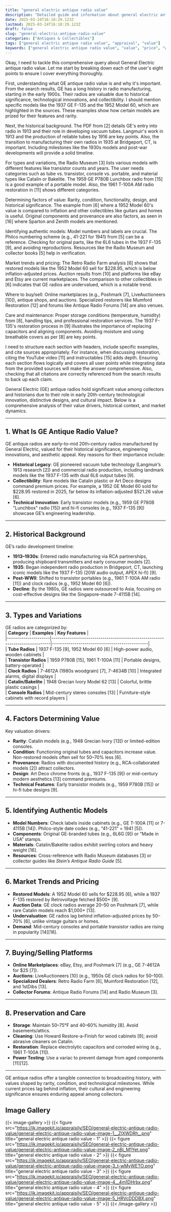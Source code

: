 ```yaml
---
title: "general electric antique radio value"
description: "Detailed guide and information about general electric antique radio value"
date: 2025-03-24T16:18:29.123Z
lastmod: 2025-03-24T16:18:29.123Z
draft: false
slug: "general-electric-antique-radio-value"
categories: ["Antiques & Collectibles"]
tags: ["general electric antique radio value", "appraisal", "value"]
keywords: ["general electric antique radio value", "value", "price", "worth", "appraisal"]
---
```


<think>
Okay, I need to tackle this comprehensive query about General Electric antique radio value. Let me start by breaking down each of the user's eight points to ensure I cover everything thoroughly.

First, understanding what GE antique radio value is and why it's important. From the search results, GE has a long history in radio manufacturing, starting in the early 1900s. Their radios are valuable due to historical significance, technological innovations, and collectibility. I should mention specific models like the 1937 GE F-135 and the 1952 Model 60, which are highlighted in the sources. These examples show how certain models are prized for their features and rarity.

Next, the historical background. The PDF from [2] details GE's entry into radio in 1913 and their role in developing vacuum tubes. Langmuir's work in 1913 and the production of reliable tubes by 1916 are key points. Also, the transition to manufacturing their own radios in 1935 at Bridgeport, CT, is important. Including milestones like the 1930s models and post-war developments will provide a solid timeline.

For types and variations, the Radio Museum [3] lists various models with different features like transistor counts and years. The user needs categories such as tube vs. transistor, console vs. portable, and material types like Catalin or Bakelite. The 1959 GE P780B Lunchbox radio from [15] is a good example of a portable model. Also, the 1961 T-100A AM radio restoration in [11] shows different categories.

Determining factors of value: Rarity, condition, functionality, design, and historical significance. The example from [6] where a 1952 Model 60's value is compared to inflation and other collectibles like guitars and homes is useful. Original components and provenance are also factors, as seen in [16] where Sparton and Zenith models are mentioned.

Identifying authentic models: Model numbers and labels are crucial. The Philco numbering scheme (e.g., 41-221 for 1941) from [5] can be a reference. Checking for original parts, like the 6L6 tubes in the 1937 F-135 [9], and avoiding reproductions. Resources like the Radio Museum and collector books [5] help in verification.

Market trends and pricing: The Retro Radio Farm analysis [6] shows that restored models like the 1952 Model 60 sell for $228.95, which is below inflation-adjusted prices. Auction results from [10] and platforms like eBay and Etsy are current marketplaces. The comparison to other collectibles in [6] indicates that GE radios are undervalued, which is a notable trend.

Where to buy/sell: Online marketplaces (e.g., Poshmark [7], LiveAuctioneers [10]), antique shops, and auctions. Specialized restorers like Mumford Restoration [12] and forums like Antique Radio Forums [14] are also venues.

Care and maintenance: Proper storage conditions (temperature, humidity) from [8], handling tips, and professional restoration services. The 1937 F-135's restoration process in [9] illustrates the importance of replacing capacitors and aligning components. Avoiding moisture and using breathable covers as per [8] are key points.

I need to structure each section with headers, include specific examples, and cite sources appropriately. For instance, when discussing restoration, citing the YouTube video [11] and instructables [15] adds depth. Ensuring each section flows logically and covers all user points while integrating data from the provided sources will make the answer comprehensive. Also, checking that all citations are correctly referenced from the search results to back up each claim.
</think>

General Electric (GE) antique radios hold significant value among collectors and historians due to their role in early 20th-century technological innovation, distinctive designs, and cultural impact. Below is a comprehensive analysis of their value drivers, historical context, and market dynamics.

---

## 1. **What Is GE Antique Radio Value?**  
GE antique radios are early-to-mid 20th-century radios manufactured by General Electric, valued for their historical significance, engineering innovations, and aesthetic appeal. Key reasons for their importance include:  
- **Historical Legacy**: GE pioneered vacuum tube technology (Langmuir’s 1913 research [2]) and commercial radio production, including landmark models like the 1937 F-135 with dual 6L6 output tubes [9].  
- **Collectibility**: Rare models like Catalin plastic or Art Deco designs command premium prices. For example, a 1952 GE Model 60 sold for $228.95 restored in 2025, far below its inflation-adjusted $521.26 value [6].  
- **Technical Innovation**: Early transistor models (e.g., 1959 GE P780B "Lunchbox" radio [15]) and hi-fi consoles (e.g., 1937 F-135 [9]) showcase GE’s engineering leadership.

---

## 2. **Historical Background**  
GE’s radio development timeline:  
- **1913–1930s**: Entered radio manufacturing via RCA partnerships, producing shipboard transmitters and early consumer models [2].  
- **1935**: Began independent radio production in Bridgeport, CT, launching iconic models like the 1937 F-135 (20W audio output, APEX hi-fi) [9].  
- **Post-WWII**: Shifted to transistor portables (e.g., 1961 T-100A AM radio [11]) and clock radios (e.g., 1952 Model 60 [6]).  
- **Decline**: By the 1980s, GE radios were outsourced to Asia, focusing on cost-effective designs like the Singapore-made 7-4115B [14].

---

## 3. **Types and Variations**  
GE radios are categorized by:  
| **Category**       | **Examples**                                                                 | **Key Features**                              |  
|---------------------|-----------------------------------------------------------------------------|-----------------------------------------------|  
| **Tube Radios**     | 1937 F-135 [9], 1952 Model 60 [6]                                          | High-power audio, wooden cabinets            |  
| **Transistor Radios** | 1959 P780B [15], 1961 T-100A [11]                                         | Portable designs, battery-operated           |  
| **Clock Radios**    | 7-4612A (1980s woodgrain) [7], 7-4634B [10]                               | Integrated alarms, digital displays          |  
| **Catalin/Bakelite** | 1948 Grecian Ivory Model 62 [13]                                           | Colorful, brittle plastic casings            |  
| **Console Radios**  | Mid-century stereo consoles [13]                                           | Furniture-style cabinets with record players |  

---

## 4. **Factors Determining Value**  
Key valuation drivers:  
- **Rarity**: Catalin models (e.g., 1948 Grecian Ivory [13]) or limited-edition consoles.  
- **Condition**: Functioning original tubes and capacitors increase value. Non-restored models often sell for 50–70% less [6].  
- **Provenance**: Radios with documented history (e.g., RCA-collaborated models [2]) attract collectors.  
- **Design**: Art Deco chrome fronts (e.g., 1937 F-135 [9]) or mid-century modern aesthetics [13] command premiums.  
- **Technical Features**: Early transistor models (e.g., 1959 P780B [15]) or hi-fi tube designs [9].  

---

## 5. **Identifying Authentic Models**  
- **Model Numbers**: Check labels inside cabinets (e.g., GE T-100A [11] or 7-4115B [14]). Philco-style date codes (e.g., “41-221” = 1941 [5]).  
- **Components**: Original GE-branded tubes (e.g., 6L6G [9]) or “Made in USA” stamps.  
- **Materials**: Catalin/Bakelite radios exhibit swirling colors and heavy weight [16].  
- **Resources**: Cross-reference with Radio Museum databases [3] or collector guides like *Stein’s Antique Radio Guide* [5].  

---

## 6. **Market Trends and Pricing**  
- **Restored Models**: A 1952 Model 60 sells for $228.95 [6], while a 1937 F-135 restored by Retrovoltage fetched $500+ [9].  
- **Auction Data**: GE clock radios average $20–$50 on Poshmark [7], while rare Catalin models reach $1,000+ [13].  
- **Undervaluation**: GE radios lag behind inflation-adjusted prices by 50–70% [6], unlike vintage guitars or homes.  
- **Demand**: Mid-century consoles and portable transistor radios are rising in popularity [14][16].  

---

## 7. **Buying/Selling Platforms**  
- **Online Marketplaces**: eBay, Etsy, and Poshmark [7] (e.g., GE 7-4612A for $25 [7]).  
- **Auctions**: LiveAuctioneers [10] (e.g., 1950s GE clock radios for $50–$100).  
- **Specialized Dealers**: Retro Radio Farm [6], Mumford Restoration [12], and 1stDibs [13].  
- **Collector Forums**: Antique Radio Forums [14] and Radio Museum [3].  

---

## 8. **Preservation and Care**  
- **Storage**: Maintain 50–75°F and 40–60% humidity [8]. Avoid basements/attics.  
- **Cleaning**: Use Howard Restore-a-Finish for wood cabinets [9]; avoid abrasive cleaners on Catalin.  
- **Restoration**: Replace electrolytic capacitors and corroded wiring (e.g., 1961 T-100A [11]).  
- **Power Testing**: Use a variac to prevent damage from aged components [11][12].  

---

GE antique radios offer a tangible connection to broadcasting history, with values shaped by rarity, condition, and technological milestones. While current prices lag behind inflation, their cultural and engineering significance ensures enduring appeal among collectors.


## Image Gallery

{{< image-gallery >}}
  {{< figure src="https://ik.imagekit.io/appraisily/SEO/general-electric-antique-radio-value/general-electric-antique-radio-value-image-1__ZlXWDRh_.png" title="general electric antique radio value - 1" >}}
  {{< figure src="https://ik.imagekit.io/appraisily/SEO/general-electric-antique-radio-value/general-electric-antique-radio-value-image-2_nBi_M1Yet.png" title="general electric antique radio value - 2" >}}
  {{< figure src="https://ik.imagekit.io/appraisily/SEO/general-electric-antique-radio-value/general-electric-antique-radio-value-image-3_t-wMyWETO.png" title="general electric antique radio value - 3" >}}
  {{< figure src="https://ik.imagekit.io/appraisily/SEO/general-electric-antique-radio-value/general-electric-antique-radio-value-image-4__4m1DHrbx.png" title="general electric antique radio value - 4" >}}
  {{< figure src="https://ik.imagekit.io/appraisily/SEO/general-electric-antique-radio-value/general-electric-antique-radio-value-image-5_HRVcDDDBX.png" title="general electric antique radio value - 5" >}}
{{< /image-gallery >}}

